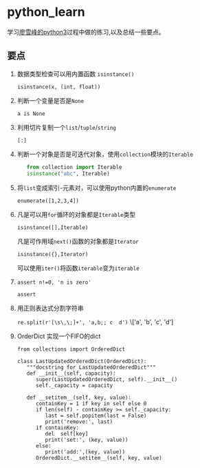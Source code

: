 # python_learn
学习[廖雪峰的python3](https://www.liaoxuefeng.com/wiki/0014316089557264a6b348958f449949df42a6d3a2e542c000)过程中做的练习,以及总结一些要点。

## 要点
1. 数据类型检查可以用内置函数 `isinstance()`
   
   `isinstance(x, (int, float))`
   
2. 判断一个变量是否是`None`
   
   `a is None`
   
3. 利用切片复制一个`list`/`tuple`/`string`
   
   `[:]`
   
4. 判断一个对象是否是可迭代对象，使用`collection`模块的`Iterable`
   
   ```python
      from collection import Iterable
      isinstance("abc", Iterable)
   ```
5. 将`list`变成索引-元素对，可以使用python内置的`enumerate`
   
   `enumerate([1,2,3,4])`
   
6. 凡是可以用`for`循环的对象都是`Iterable`类型
   
   `isinstance([],Iterable)`
   
   凡是可作用域`next()`函数的对象都是`Iterator`
   
   `isinstance({},Iterator)`
   
   可以使用`iter()`将函数`iterable`变为`iterable`

7. `assert n!=0, 'n is zero'`
   
   `assert`

8. 用正则表达式分割字符串

   `re.split(r'[\s\,\;]+', 'a,b;; c  d')` \\['a', 'b', 'c', 'd']

9. OrderDict 实现一个FIFO的dict
   ```
   from collections import OrderedDict

   class LastUpdatedOrderedDict(OrderedDict):
      """docstring for LastUpdatedOrderedDict"""
      def __init__(self, capacity):
         super(LastUpdatedOrderedDict, self).__init__()
         self._capacity = capacity

      def __setitem__(self, key, value):
         containKey = 1 if key in self else 0
         if len(self) - containKey >= self._capacity:
            last = self.popitem(last = False)
            print('remove:', last)
         if containKey:
            del  self[key]
            print('set:', (key, value))
         else:
            print('add:',(key, value))
         OrderedDict.__setitem__(self, key, value)

   ```
